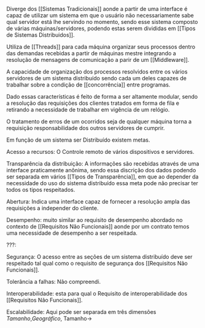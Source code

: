 Diverge  dos [[Sistemas Tradicionais]] aonde a partir de uma interface é capaz de utilizar um sistema em que o usuário não necessariamente sabe qual servidor está lhe servindo no momento, sendo esse sistema composto de várias máquinas/servidores, podendo estas serem divididas em [[Tipos de Sistemas Distribuidos]].

Utiliza de [[Threads]] para cada máquina organizar seus processos dentro das demandas recebidas a partir de máquinas mestre integrando a resolução de mensagens de comunicação a parir de um [[Middleware]].

A capacidade de organização dos processos resolvidos entre os vários servidores de um sistema distribuído sendo cada um deles capazes de trabalhar sobre a condição de [[concorrência]] entre programas.

Dado essas características é feito de forma a ser altamente modular, sendo a resolução das requisições dos clientes tratados em forma de fila e retirando a necessidade de trabalhar em vigência de um relógio.

O tratamento de erros de um ocorridos seja de qualquer máquina torna a requisição responsabilidade dos outros servidores de cumprir.

Em função de um sistema ser Distribuído existem metas. 

Acesso a recursos: O Controle remoto de vários dispositivos e servidores.

Transparência da distribuição: A informações são recebidas através de uma interface praticamente anônima, sendo essa discrição dos dados podendo ser separada em vários [[Tipos de Transparência]], em que ao depender da necessidade do uso do sistema distribuído essa meta pode não precisar ter todos os tipos respeitados.

Abertura: Indica uma interface capaz de fornecer a resolução ampla das requisições a independer do cliente.

Desempenho: muito similar ao requisito de desempenho abordado no contexto de [[Requisitos Não Funcionais]] aonde por um contrato temos uma necessidade de desempenho a ser respeitada.

???:

Segurança: O acesso entre as seções de um sistema distribuído deve ser respeitado tal qual como o requisito de segurança dos [[Requisitos Não Funcionais]].

Tolerância a falhas: Não compreendi.

Interoperabilidade: esta para qual o Requisito de interoperabilidade dos [[Requisitos Não Funcionais]].

Escalabilidade: Aqui pode ser separada em três dimensões *Tamanho*,*Geográfico*,
Tamanho-> 

